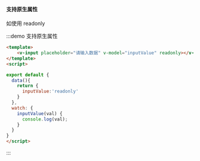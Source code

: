 #### 支持原生属性

如使用 readonly

:::demo 支持原生属性
```html
<template>
    <v-input placeholder="请输入数据" v-model="inputValue" readonly></v-input>
</template>
<script>

export default {
  data(){
    return {
      inputValue:'readonly'
    }
  },
  watch: {
    inputValue(val) {
      console.log(val);
    }
  }
}
</script>
```
:::


